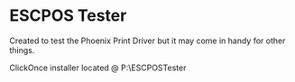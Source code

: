 # ESCPOS Tester #

Created to test the Phoenix Print Driver but it may come in handy for other things.

ClickOnce installer located @ P:\ESCPOSTester